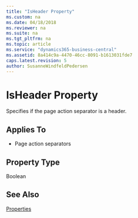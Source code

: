 ```yaml
---
title: "IsHeader Property"
ms.custom: na
ms.date: 04/18/2018
ms.reviewer: na
ms.suite: na
ms.tgt_pltfrm: na
ms.topic: article
ms.service: "dynamics365-business-central"
ms.assetid: 8a414c9a-4470-46cc-8091-b1613031fde7
caps.latest.revision: 5
author: SusanneWindfeldPedersen
---
```


 

# IsHeader Property
Specifies if the page action separator is a header.
  
## Applies To  
- Page action separators
  
## Property Type
Boolean
 
  
## See Also  
 [Properties](devenv-properties.md)